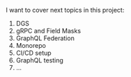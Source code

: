I want to cover next topics in this project:
1. DGS
2. gRPC and Field Masks
3. GraphQL Federation
4. Monorepo
5. CI/CD setup
6. GraphQL testing
7. ...
